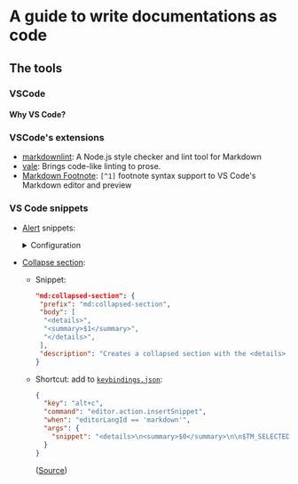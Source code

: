 # A guide to write documentations as code

## The tools

### VSCode

#### Why VS Code?

### VSCode's extensions

- [markdownlint]: A Node.js style checker and lint tool for Markdown
- [vale]: Brings code-like linting to prose.
- [Markdown Footnote]: `[^1]` footnote syntax support to VS Code's Markdown editor and preview

[markdownlint]: https://github.com/DavidAnson/markdownlint
[vale]: https://github.com/errata-ai/vale
[Markdown Footnote]: https://marketplace.visualstudio.com/items?itemName=houkanshan.vscode-markdown-footnote

### VS Code snippets

- [Alert][1] snippets:

  <details>
  <summary>Configuration</summary>

  - Open Command Palette : Cmd + Shift + P
  - Search for "snippets" and select Configure User Snippets
  - Choose in the list : markdown.json (Markdown)
  - Adds this to your configuration object :

    ```json
    "🟦 Useful information that users should know, even when skimming content." : {
      "prefix": "md:note",
      "body": [
        "> [!NOTE]",
        "> $1"
      ],
      "description": "Useful information that users should know, even when skimming content."
    },
    "🟩 Helpful advice for doing things better or more easily." : {
      "prefix": "md:tip",
      "body": [
        "> [!TIP]",
        "> $1"
      ],
      "description": "Helpful advice for doing things better or more easily."
    },
    "🟪 Key information users need to know to achieve their goal." : {
      "prefix": "md:important",
      "body": [
        "> [!IMPORTANT]",
        "> $1"
      ],
      "description": "Key information users need to know to achieve their goal."
    },
    "🟧 Urgent info that needs immediate user attention to avoid problems." : {
      "prefix": "md:warning",
      "body": [
        "> [!WARNING]",
        "> $1",
      ],
      "description": "Urgent info that needs immediate user attention to avoid problems."
    },
    "🟥 Advises about risks or negative outcomes of certain actions." : {
      "prefix": "md:caution",
      "body": [
        "> [!CAUTION]",
        "> $1"
      ],
      "description": "Advises about risks or negative outcomes of certain actions."
    }
    ```

  ([Source](https://github.com/orgs/community/discussions/16925#discussioncomment-9069513))
  </details>

- [Collapse section](https://docs.github.com/en/get-started/writing-on-github/working-with-advanced-formatting/organizing-information-with-collapsed-sections):

  - Snippet:

    ```json
    "md:collapsed-section": {
     "prefix": "md:collapsed-section",
     "body": [
      "<details>",
      "<summary>$1</summary>",
      "</details>",
     ],
     "description": "Creates a collapsed section with the <details> tag"
    }
    ```

  - Shortcut: add to [`keybindings.json`](https://code.visualstudio.com/docs/getstarted/keybindings#_viewing-modified-keybindings):

    ```json
    {
      "key": "alt+c",
      "command": "editor.action.insertSnippet",
      "when": "editorLangId == 'markdown'",
      "args": {
        "snippet": "<details>\n<summary>$0</summary>\n\n$TM_SELECTED_TEXT\n</details>"
      }
    }
    ```

    ([Source](https://github.com/yzhang-gh/vscode-markdown/issues/799))

[1]: https://docs.github.com/en/get-started/writing-on-github/getting-started-with-writing-and-formatting-on-github/basic-writing-and-formatting-syntax#alerts
